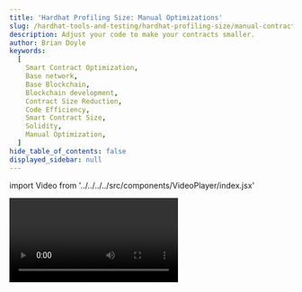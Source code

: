 ```yaml
---
title: 'Hardhat Profiling Size: Manual Optimizations'
slug: /hardhat-tools-and-testing/hardhat-profiling-size/manual-contract-optimizations-vid
description: Adjust your code to make your contracts smaller.
author: Brian Doyle
keywords:
  [
    Smart Contract Optimization,
    Base network,
    Base Blockchain,
    Blockchain development,
    Contract Size Reduction,
    Code Efficiency,
    Smart Contract Size,
    Solidity,
    Manual Optimization,
  ]
hide_table_of_contents: false
displayed_sidebar: null
---
```


import Video from '../../../../src/components/VideoPlayer/index.jsx'

<Video videoId='863776975' title='Manual Optimizations' />
